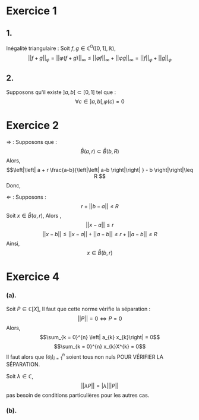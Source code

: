 # Exercice 1
## 1.
Inégalité triangulaire : 
Soit $f, g \in \mathbb{C}^{0}([0, 1], \mathbb{R})$, 
$$\left|\left| f + g \right|\right|_{\varphi} = \left|\left| \varphi(f+g) \right|\right| _{\infty} \leq \left|\left| \varphi f \right|\right| _{\infty}+ \left|\left| \varphi g \right|\right| _{\infty} = \left|\left| f \right|\right| _{\varphi} +\left|\left| g \right|\right| _{\varphi}$$


## 2.
Supposons qu'il existe $]a, b[ \subset [0, 1]$ tel que :
$$\forall c \in ]a, b[, \varphi(c) = 0$$

# Exercice 2
$\Rightarrow$ : 
Supposons que :
$$\bar{B}(a, r) \subset \bar{B}(b, R)$$
Alors, 
$$\left|\left| a + r \frac{a-b}{\left|\left| a-b \right|\right| } - b \right|\right|\leq R $$
Donc, 




$\Leftarrow$ : 
Supposons : 
$$r + \left|\left| b-a \right|\right| \leq R $$
Soit $x \in \bar{B}(a, r)$,
Alors ,
$$\left|\left| x-a \right|\right|\leq r$$
$$\left|\left| x-b \right|\right| \leq \left|\left| x-a \right|\right| + \left|\left| a-b \right|\right|\leq r + \left|\left| a-b \right|\right| \leq R $$
Ainsi, 
$$x \in \bar{B}(b, r)$$

# Exercice 4
### (a).
Soit $P \in \mathbb{C}[X]$, 
Il faut que cette norme vérifie la séparation : 
$$\left|\left| P \right|\right| = 0 \Leftrightarrow P = 0$$
Alors, 
$$\sum_{k = 0}^{n} \left| a_{k} x_{k}\right| = 0$$
$$\sum_{k = 0}^{n} x_{k}X^{k} = 0$$
Il faut alors que $(a_{i})_{i = 1}^{n}$ soient tous non nuls POUR VÉRIFIER LA SÉPARATION.

Soit $\lambda \in \mathbb{C}$, 
$$\left|\left| \lambda P \right|\right| = \left| \lambda\right|\left|\left| P \right|\right| $$
pas besoin de conditions particulières pour les autres cas. 

### (b). 


